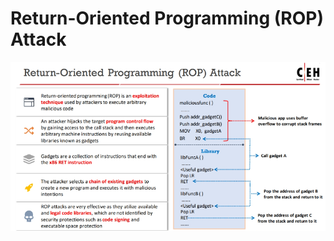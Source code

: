 # Return-Oriented Programming (ROP) Attack

![image.png](Return-Oriented%20Programming%20(ROP)%20Attack/image.png)